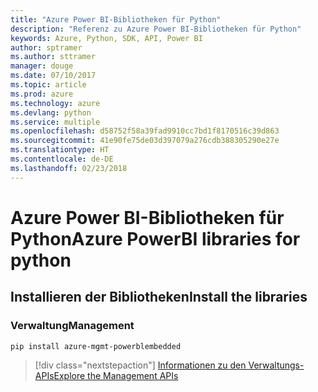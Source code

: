 ```yaml
---
title: "Azure Power BI-Bibliotheken für Python"
description: "Referenz zu Azure Power BI-Bibliotheken für Python"
keywords: Azure, Python, SDK, API, Power BI
author: sptramer
ms.author: sttramer
manager: douge
ms.date: 07/10/2017
ms.topic: article
ms.prod: azure
ms.technology: azure
ms.devlang: python
ms.service: multiple
ms.openlocfilehash: d58752f58a39fad9910cc7bd1f8170516c39d863
ms.sourcegitcommit: 41e90fe75de03d397079a276cdb388305290e27e
ms.translationtype: HT
ms.contentlocale: de-DE
ms.lasthandoff: 02/23/2018
---
```

# <a name="azure-powerbi-libraries-for-python"></a><span data-ttu-id="23813-104">Azure Power BI-Bibliotheken für Python</span><span class="sxs-lookup"><span data-stu-id="23813-104">Azure PowerBI libraries for python</span></span>

## <a name="install-the-libraries"></a><span data-ttu-id="23813-105">Installieren der Bibliotheken</span><span class="sxs-lookup"><span data-stu-id="23813-105">Install the libraries</span></span>


### <a name="management"></a><span data-ttu-id="23813-106">Verwaltung</span><span class="sxs-lookup"><span data-stu-id="23813-106">Management</span></span>

```bash
pip install azure-mgmt-powerblembedded
```
> [!div class="nextstepaction"]
> [<span data-ttu-id="23813-107">Informationen zu den Verwaltungs-APIs</span><span class="sxs-lookup"><span data-stu-id="23813-107">Explore the Management APIs</span></span>](/python/api/overview/azure/powerbi/management)